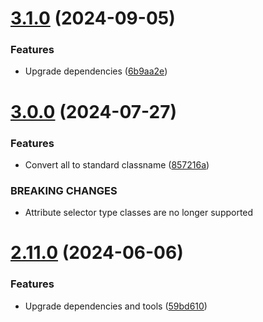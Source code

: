 # [3.1.0](https://github.com/andrewscwei/gigue/compare/v3.0.0...v3.1.0) (2024-09-05)


### Features

* Upgrade dependencies ([6b9aa2e](https://github.com/andrewscwei/gigue/commit/6b9aa2e320b7be59b49576ba4379819d1af84d52))

# [3.0.0](https://github.com/andrewscwei/gigue/compare/v2.11.0...v3.0.0) (2024-07-27)


### Features

* Convert all to standard classname ([857216a](https://github.com/andrewscwei/gigue/commit/857216a34334c46acaeed9b6cfa1c1137f151c38))


### BREAKING CHANGES

* Attribute selector type classes are no longer supported

# [2.11.0](https://github.com/andrewscwei/gigue/compare/v2.10.0...v2.11.0) (2024-06-06)


### Features

* Upgrade dependencies and tools ([59bd610](https://github.com/andrewscwei/gigue/commit/59bd6100d916300ca3ac3990399a81c0fb7b13ee))
